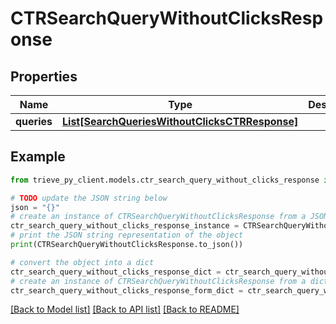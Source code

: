 # CTRSearchQueryWithoutClicksResponse


## Properties

Name | Type | Description | Notes
------------ | ------------- | ------------- | -------------
**queries** | [**List[SearchQueriesWithoutClicksCTRResponse]**](SearchQueriesWithoutClicksCTRResponse.md) |  | 

## Example

```python
from trieve_py_client.models.ctr_search_query_without_clicks_response import CTRSearchQueryWithoutClicksResponse

# TODO update the JSON string below
json = "{}"
# create an instance of CTRSearchQueryWithoutClicksResponse from a JSON string
ctr_search_query_without_clicks_response_instance = CTRSearchQueryWithoutClicksResponse.from_json(json)
# print the JSON string representation of the object
print(CTRSearchQueryWithoutClicksResponse.to_json())

# convert the object into a dict
ctr_search_query_without_clicks_response_dict = ctr_search_query_without_clicks_response_instance.to_dict()
# create an instance of CTRSearchQueryWithoutClicksResponse from a dict
ctr_search_query_without_clicks_response_form_dict = ctr_search_query_without_clicks_response.from_dict(ctr_search_query_without_clicks_response_dict)
```
[[Back to Model list]](../README.md#documentation-for-models) [[Back to API list]](../README.md#documentation-for-api-endpoints) [[Back to README]](../README.md)


